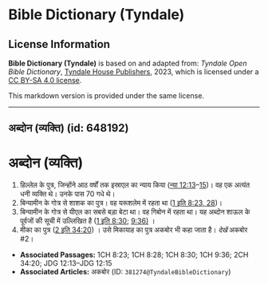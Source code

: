 # Bible Dictionary (Tyndale)

## License Information

**Bible Dictionary (Tyndale)** is based on and adapted from: _Tyndale Open Bible Dictionary_, [Tyndale House Publishers](https://tyndaleopenresources.com/), 2023, which is licensed under a [CC BY-SA 4.0 license](https://creativecommons.org/licenses/by-sa/4.0/legalcode.en).

This markdown version is provided under the same license.



--------------------------------

## अब्दोन (व्यक्ति) (id: 648192)

अब्दोन (व्यक्ति)
================

1. हिल्लेल के पुत्र, जिन्होंने आठ वर्षों तक इस्राएल का न्याय किया ([न्या 12:13](https://ref.ly/Judg12:13-Judg12:15)–[15](https://ref.ly/Judg12:13-Judg12:15))। वह एक अत्यंत धनी व्यक्ति थे। उनके पास 70 गधे थे।
2. बिन्यामीन के गोत्र से शाशक का पुत्र। वह यरूशलेम में रहता था ([1 इति 8:23, 28](https://ref.ly/1Chr8:23,1Chr8:28))।
3. बिन्यामीन के गोत्र से यीएल का सबसे बड़ा बेटा था। वह गिबोन में रहता था। यह अब्दोन शाऊल के पूर्वजों की सूची में उल्लिखित है ([1 इति 8:30](https://ref.ly/1Chr8:30); [9:36\)](https://ref.ly/1Chr9:36) ।
4. मीका का पुत्र ([2 इति 34:20](https://ref.ly/2Chr34:20)) । उसे मिकायाह का पुत्र अकबोर भी कहा जाता है। *देखें* अकबोर \#2।

* **Associated Passages:** 1CH 8:23; 1CH 8:28; 1CH 8:30; 1CH 9:36; 2CH 34:20; JDG 12:13–JDG 12:15
* **Associated Articles:** अकबोर (ID: `381274@TyndaleBibleDictionary`)

